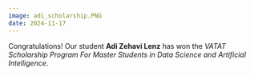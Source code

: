 ```yaml
---
image: adi_scholarship.PNG
date: 2024-11-17
---
```


Congratulations! Our student **Adi Zehavi Lenz** has won the *VATAT Scholarship Program For Master Students in Data Science and Artificial Intelligence*.
